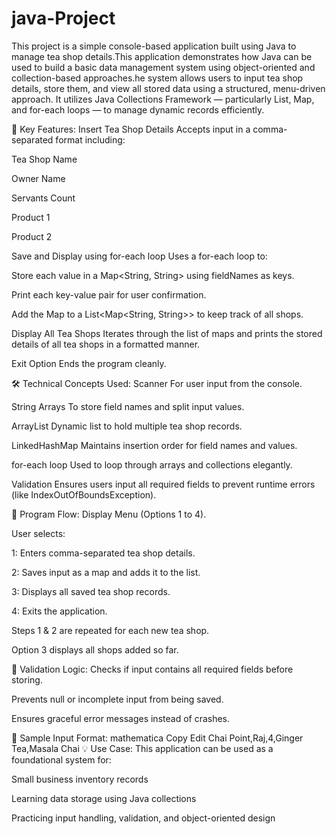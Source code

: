 # java-Project
This project is a simple console-based application built using Java to manage tea shop details.This application demonstrates how Java can be used to build a basic data management system using object-oriented and collection-based approaches.he system allows users to input tea shop details, store them, and view all stored data using a structured, menu-driven approach. It utilizes Java Collections Framework — particularly List, Map, and for-each loops — to manage dynamic records efficiently.

🎯 Key Features:
Insert Tea Shop Details
Accepts input in a comma-separated format including:

Tea Shop Name

Owner Name

Servants Count

Product 1

Product 2

Save and Display using for-each loop
Uses a for-each loop to:

Store each value in a Map<String, String> using fieldNames as keys.

Print each key-value pair for user confirmation.

Add the Map to a List<Map<String, String>> to keep track of all shops.

Display All Tea Shops
Iterates through the list of maps and prints the stored details of all tea shops in a formatted manner.

Exit Option
Ends the program cleanly.

🛠️ Technical Concepts Used:
Scanner
For user input from the console.

String Arrays
To store field names and split input values.

ArrayList
Dynamic list to hold multiple tea shop records.

LinkedHashMap
Maintains insertion order for field names and values.

for-each loop
Used to loop through arrays and collections elegantly.

Validation
Ensures users input all required fields to prevent runtime errors (like IndexOutOfBoundsException).

🔄 Program Flow:
Display Menu (Options 1 to 4).

User selects:

1: Enters comma-separated tea shop details.

2: Saves input as a map and adds it to the list.

3: Displays all saved tea shop records.

4: Exits the application.

Steps 1 & 2 are repeated for each new tea shop.

Option 3 displays all shops added so far.

🔐 Validation Logic:
Checks if input contains all required fields before storing.

Prevents null or incomplete input from being saved.

Ensures graceful error messages instead of crashes.

📌 Sample Input Format:
mathematica
Copy
Edit
Chai Point,Raj,4,Ginger Tea,Masala Chai
💡 Use Case:
This application can be used as a foundational system for:

Small business inventory records

Learning data storage using Java collections

Practicing input handling, validation, and object-oriented design
